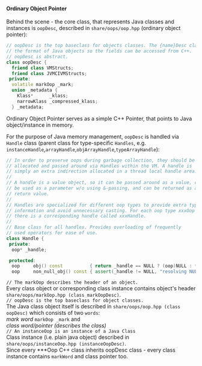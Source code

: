 #### Ordinary Object Pointer

Behind the scene - the core class, that represents Java classes and instances is `oopDesc`, described in `share/oops/oop.hpp` (ordinary object pointer):   
```C++
// oopDesc is the top baseclass for objects classes. The {name}Desc classes describe
// the format of Java objects so the fields can be accessed from C++.
// oopDesc is abstract.
class oopDesc {
  friend class VMStructs;
  friend class JVMCIVMStructs;
 private:
  volatile markOop _mark;
  union _metadata {
    Klass*      _klass;
    narrowKlass _compressed_klass;
  } _metadata;
```
Ordinary Object Pointer serves as a simple C++ Pointer, that points to Java object/instance in memory.   


For the purpose of Java memory management, `oopDesc` is handled via `Handle` class (parent class for type-specific `Handles`, e.g. `instanceHandle`,`arrayHandle`,`objArrayHandle`,`typeArrayHandle`):
```C++
// In order to preserve oops during garbage collection, they should be
// allocated and passed around via Handles within the VM. A handle is
// simply an extra indirection allocated in a thread local handle area.
//
// A handle is a value object, so it can be passed around as a value, can
// be used as a parameter w/o using &-passing, and can be returned as a
// return value.
//
// Handles are specialized for different oop types to provide extra type
// information and avoid unnecessary casting. For each oop type xxxOop
// there is a corresponding handle called xxxHandle.
//
// Base class for all handles. Provides overloading of frequently
// used operators for ease of use.
class Handle {
 private:
  oop* _handle;

 protected:
  oop     obj() const          { return _handle == NULL ? (oop)NULL : *_handle; }
  oop     non_null_obj() const { assert(_handle != NULL, "resolving NULL handle"); return *_handle; }
```

`// The markOop describes the header of an object.`   
Every class object or corresponding class instance contains object's header `share/oops/markOop.hpp (class markOopDesc)`.   
`// oopDesc is the top baseclass for object classes.`   
The Java class object itself is described in `share/oops/oop.hpp (class oopDesc)`
which consists of two `words`:  
*mark word* `markOop _mark` and  
*class word/pointer (describes the class)*   
`// An instanceOop is an instance of a Java Class`   
Class instance (i.e. plain java object) described in `share/oops/instanceOop.hpp (instanceOopDesc)`.   
Since every ***Oop C++ class inherits oopDesc class - every class instance contains `markWord` and class pointer too.   
